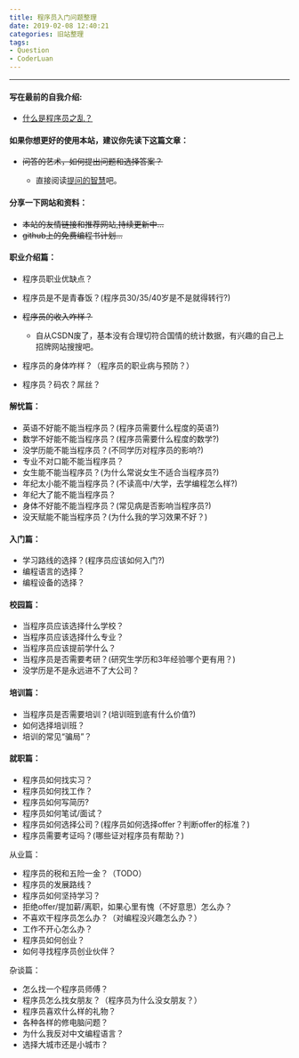 ```yaml
---
title: 程序员入门问题整理
date: 2019-02-08 12:40:21
categories: 旧站整理
tags:
- Question
- CoderLuan
---
```

___

#### 写在最前的自我介绍:

* [什么是程序员之乱？](/About-Coderluan/)

#### 如果你想更好的使用本站，建议你先读下这篇文章：

* ~~问答的艺术，如何提出问题和选择答案？~~

    * 直接阅读[提问的智慧](https://github.com/FredWe/How-To-Ask-Questions-The-Smart-Way/blob/master/README-zh_CN.md)吧。

#### 分享一下网站和资料：

* ~~本站的友情链接和推荐网站,持续更新中…~~
* ~~github上的免费编程书计划…~~

#### 职业介绍篇：

* 程序员职业优缺点？
* 程序员是不是青春饭？(程序员30/35/40岁是不是就得转行?)
* ~~程序员的收入咋样？~~
    * 自从CSDN废了，基本没有合理切符合国情的统计数据，有兴趣的自己上招牌网站搜搜吧。

* 程序员的身体咋样？（程序员的职业病与预防？）
* 程序员？码农？屌丝？

#### 解忧篇：

* 英语不好能不能当程序员？(程序员需要什么程度的英语?)
* 数学不好能不能当程序员？(程序员需要什么程度的数学?)
* 没学历能不能当程序员？(不同学历对程序员的影响?)
* 专业不对口能不能当程序员？
* 女生能不能当程序员？(为什么常说女生不适合当程序员?)
* 年纪太小能不能当程序员？(不读高中/大学，去学编程怎么样?)
* 年纪大了能不能当程序员？
* 身体不好能不能当程序员？(常见病是否影响当程序员?)
* 没天赋能不能当程序员？(为什么我的学习效果不好？)

#### 入门篇：

* 学习路线的选择？(程序员应该如何入门?)
* 编程语言的选择？
* 编程设备的选择？

#### 校园篇：

* 当程序员应该选择什么学校？
* 当程序员应该选择什么专业？
* 当程序员应该提前学什么？
* 当程序员是否需要考研？(研究生学历和3年经验哪个更有用？)
* 没学历是不是永远进不了大公司？

#### 培训篇：

* 当程序员是否需要培训？(培训班到底有什么价值?)
* 如何选择培训班？
* 培训的常见“骗局”？

#### 就职篇：

* 程序员如何找实习？
* 程序员如何找工作？
* 程序员如何写简历?
* 程序员如何笔试/面试？
* 程序员如何选择公司？(程序员如何选择offer？判断offer的标准？)
* 程序员需要考证吗？(哪些证对程序员有帮助？)

从业篇：

* 程序员的税和五险一金？（TODO）
* 程序员的发展路线？
* 程序员如何坚持学习？
* 拒绝offer/提加薪/离职，如果心里有愧（不好意思）怎么办？
* 不喜欢干程序员怎么办？（对编程没兴趣怎么办？）
* 工作不开心怎么办？
* 程序员如何创业？
* 如何寻找程序员创业伙伴？

杂谈篇：

* 怎么找一个程序员师傅？
* 程序员怎么找女朋友？（程序员为什么没女朋友？）
* 程序员喜欢什么样的礼物？
* 各种各样的修电脑问题？
* 为什么我反对中文编程语言？
* 选择大城市还是小城市？